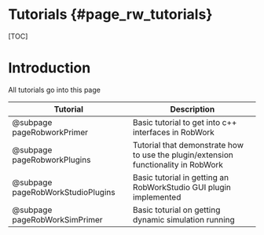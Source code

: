 Tutorials  {#page_rw_tutorials}
=========

[TOC]

# Introduction #
All tutorials go into this page

Tutorial 						| Description
--------------------------------|-----------
@subpage pageRobworkPrimer | Basic tutorial to get into c++ interfaces in RobWork 
@subpage pageRobworkPlugins			| Tutorial that demonstrate how to use the plugin/extension functionality in RobWork
@subpage pageRobWorkStudioPlugins | Basic tutorial in getting an RobWorkStudio GUI plugin implemented
@subpage pageRobWorkSimPrimer | Basic toturial on getting dynamic simulation running


